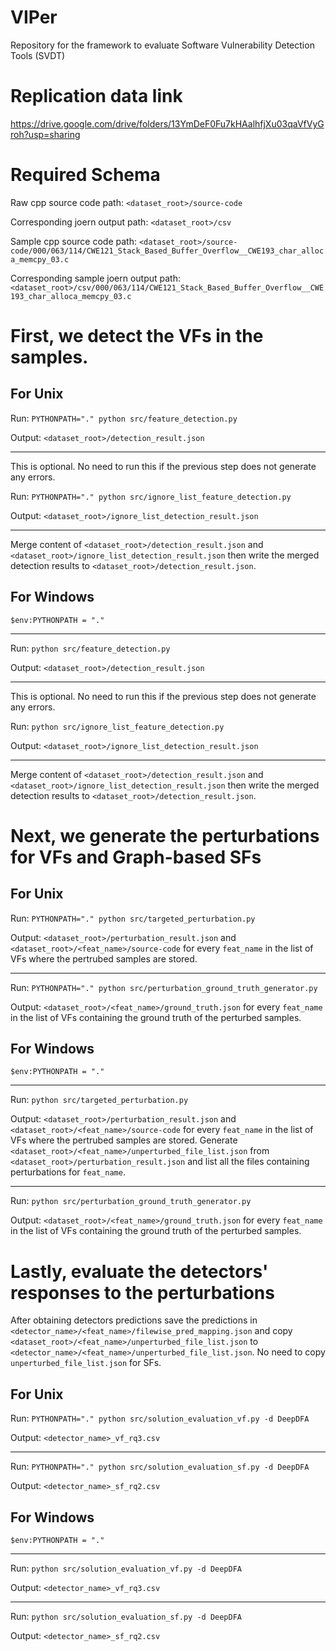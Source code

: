 # VIPer
Repository for the framework to evaluate Software Vulnerability Detection Tools (SVDT)

# Replication data link

https://drive.google.com/drive/folders/13YmDeF0Fu7kHAalhfjXu03qaVfVyGroh?usp=sharing


# Required Schema

Raw cpp source code path: ```<dataset_root>/source-code```

Corresponding joern output path: ```<dataset_root>/csv```

Sample cpp source code path: ```<dataset_root>/source-code/000/063/114/CWE121_Stack_Based_Buffer_Overflow__CWE193_char_alloca_memcpy_03.c```

Corresponding sample joern output path: ```<dataset_root>/csv/000/063/114/CWE121_Stack_Based_Buffer_Overflow__CWE193_char_alloca_memcpy_03.c```


# First, we detect the VFs in the samples.
## For Unix


Run: ```PYTHONPATH="." python src/feature_detection.py```

Output: ```<dataset_root>/detection_result.json```

----------------------------------------------------------------------
This is optional. No need to run this if the previous step does not generate any errors.

Run: ```PYTHONPATH="." python src/ignore_list_feature_detection.py```

Output: ```<dataset_root>/ignore_list_detection_result.json```

----------------------------------------------------------------------
Merge content of ```<dataset_root>/detection_result.json``` and ```<dataset_root>/ignore_list_detection_result.json``` then write the merged detection results to ```<dataset_root>/detection_result.json```.

## For Windows
```$env:PYTHONPATH = "."```

----------------------------------------------------------------------
Run: ```python src/feature_detection.py```

Output: ```<dataset_root>/detection_result.json```

----------------------------------------------------------------------
This is optional. No need to run this if the previous step does not generate any errors.

Run: ```python src/ignore_list_feature_detection.py```

Output: ```<dataset_root>/ignore_list_detection_result.json```

----------------------------------------------------------------------
Merge content of ```<dataset_root>/detection_result.json``` and ```<dataset_root>/ignore_list_detection_result.json``` then write the merged detection results to ```<dataset_root>/detection_result.json```.

# Next, we generate the perturbations for VFs and Graph-based SFs
## For Unix

Run: ```PYTHONPATH="." python src/targeted_perturbation.py```

Output: ```<dataset_root>/perturbation_result.json``` and ```<dataset_root>/<feat_name>/source-code``` for every `feat_name` in the list of VFs where the pertrubed samples are stored.

----------------------------------------------------------------------
Run: ```PYTHONPATH="." python src/perturbation_ground_truth_generator.py```

Output: ```<dataset_root>/<feat_name>/ground_truth.json``` for every `feat_name` in the list of VFs containing the ground truth of the perturbed samples.

## For Windows

```$env:PYTHONPATH = "."```

----------------------------------------------------------------------

Run: ```python src/targeted_perturbation.py```

Output: ```<dataset_root>/perturbation_result.json``` and ```<dataset_root>/<feat_name>/source-code``` for every `feat_name` in the list of VFs where the pertrubed samples are stored. Generate ```<dataset_root>/<feat_name>/unperturbed_file_list.json``` from ```<dataset_root>/perturbation_result.json``` and list all the files containing perturbations for `feat_name`.

----------------------------------------------------------------------
Run: ```python src/perturbation_ground_truth_generator.py```

Output: ```<dataset_root>/<feat_name>/ground_truth.json``` for every `feat_name` in the list of VFs containing the ground truth of the perturbed samples.


# Lastly, evaluate the detectors' responses to the perturbations
After obtaining detectors predictions save the predictions in ```<detector_name>/<feat_name>/filewise_pred_mapping.json``` and copy ```<dataset_root>/<feat_name>/unperturbed_file_list.json``` to ```<detector_name>/<feat_name>/unperturbed_file_list.json```. No need to copy `unperturbed_file_list.json` for SFs.

## For Unix

Run: ```PYTHONPATH="." python src/solution_evaluation_vf.py -d DeepDFA```

Output: ```<detector_name>_vf_rq3.csv```

----------------------------------------------------------------------
Run: ```PYTHONPATH="." python src/solution_evaluation_sf.py -d DeepDFA```

Output: ```<detector_name>_sf_rq2.csv```


## For Windows
```$env:PYTHONPATH = "."```

----------------------------------------------------------------------
Run: ```python src/solution_evaluation_vf.py -d DeepDFA```

Output: ```<detector_name>_vf_rq3.csv```

----------------------------------------------------------------------
Run: ```python src/solution_evaluation_sf.py -d DeepDFA```

Output: ```<detector_name>_sf_rq2.csv```
